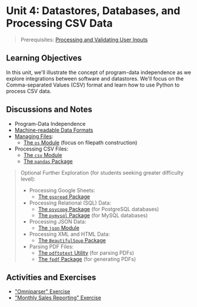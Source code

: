
# Unit 4: Datastores, Databases, and Processing CSV Data

> Prerequisites: [Processing and Validating User Inputs](unit-3.md)

## Learning Objectives

In this unit, we'll illustrate the concept of program-data independence as we explore integrations between software and datastores. We'll focus on the Comma-separated Values (CSV) format and learn how to use Python to process CSV data.

## Discussions and Notes

  + Program-Data Independence
  + [Machine-readable Data Formats](/notes/info-systems/datastores.md)
  + [Managing Files](/notes/python/file-management.md):
    + [The `os` Module](/notes/python/modules/os.md#file-operations) (focus on filepath construction)
  + Processing CSV Files:
    + [The `csv` Module](/notes/python/modules/csv.md)
    + [The `pandas` Package](/notes/python/packages/pandas.md)

> Optional Further Exploration (for students seeking greater difficulty level):
>
>  + Processing Google Sheets:
>    + [The `gspread` Package](/notes/python/packages/gspread.md)
>  + Processing Relational (SQL) Data:
>    + [The `psycopg` Package](/notes/python/packages/psycopg.md) (for PostgreSQL databases)
>    + [The `pymysql` Package](/notes/python/packages/pymysql.md) (for MySQL databases)
>  + Processing JSON Data:
>    + [The `json` Module](/notes/python/modules/json.md)
>  + Processing XML and HTML Data:
>    + [The `BeautifulSoup` Package](/notes/python/packages/beautifulsoup.md)
>  + Parsing PDF Files:
>    + [The `pdftotext` Utility](/notes/clis/pdftotext.md) (for parsing PDFs)
>    + [The `fpdf` Package](/notes/python/packages/fpdf.md) (for generating PDFs)

## Activities and Exercises

  + ["Omniparser" Exercise](/exercises/omniparser/README.md)
  + ["Monthly Sales Reporting" Exercise](/exercises/monthly-sales-reporting/README.md)
